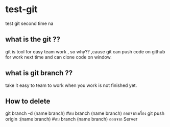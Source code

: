 # test-git
test git second time na
 
## what is the git ??
git is tool for easy team work , so why?? ,cause git can push code on github for work next time and can clone code on window.

## what is git branch ??

take it easy to team to work when you work is not finished yet.

## How to delete
git branch -d (name branch) #ลบ branch (name branch) ออกจากเครื่อง
git push origin :(name branch) #ลบ branch (name branch) ออกจาก Server